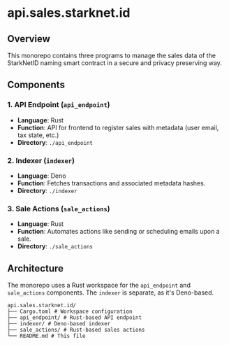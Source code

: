 # api.sales.starknet.id

## Overview

This monorepo contains three programs to manage the sales data of the StarkNetID naming smart contract in a secure and privacy preserving way.

## Components

### 1. API Endpoint (`api_endpoint`)

- **Language**: Rust
- **Function**: API for frontend to register sales with metadata (user email, tax state, etc.)
- **Directory**: `./api_endpoint`

### 2. Indexer (`indexer`)

- **Language**: Deno
- **Function**: Fetches transactions and associated metadata hashes.
- **Directory**: `./indexer`

### 3. Sale Actions (`sale_actions`)

- **Language**: Rust
- **Function**: Automates actions like sending or scheduling emails upon a sale.
- **Directory**: `./sale_actions`

## Architecture

The monorepo uses a Rust workspace for the `api_endpoint` and `sale_actions` components. The `indexer` is separate, as it's Deno-based.

```
api.sales.starknet.id/
├── Cargo.toml # Workspace configuration
├── api_endpoint/ # Rust-based API endpoint
├── indexer/ # Deno-based indexer
├── sale_actions/ # Rust-based sales actions
└── README.md # This file
```